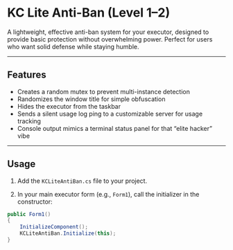 
# KC Lite Anti-Ban (Level 1–2)

A lightweight, effective anti-ban system for your executor, designed to provide basic protection without overwhelming power. Perfect for users who want solid defense while staying humble.

---

## Features

- Creates a random mutex to prevent multi-instance detection  
- Randomizes the window title for simple obfuscation  
- Hides the executor from the taskbar  
- Sends a silent usage log ping to a customizable server for usage tracking  
- Console output mimics a terminal status panel for that “elite hacker” vibe  

---

## Usage

1. Add the `KCLiteAntiBan.cs` file to your project.

2. In your main executor form (e.g., `Form1`), call the initializer in the constructor:

```csharp
public Form1()
{
    InitializeComponent();
    KCLiteAntiBan.Initialize(this);
}
